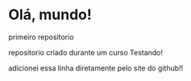 # Olá, mundo!
 primeiro repositorio

 repositorio criado durante um curso
 Testando!

adicionei essa linha diretamente pelo site do github!!
